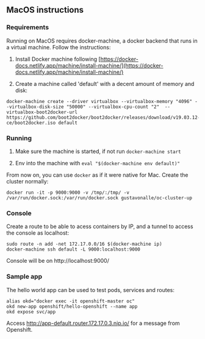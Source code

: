 ## MacOS instructions 

### Requirements

Running on MacOS requires docker-machine, a docker backend that runs in a virtual machine. Follow the instructions:

1) Install Docker machine following [https://docker-docs.netlify.app/machine/install-machine/](https://docker-docs.netlify.app/machine/install-machine/)

2) Create a machine called 'default' with a decent amount of memory and disk:

```
docker-machine create --driver virtualbox --virtualbox-memory "4096" --virtualbox-disk-size "50000" --virtualbox-cpu-count "2"  --virtualbox-boot2docker-url https://github.com/boot2docker/boot2docker/releases/download/v19.03.12-ce/boot2docker.iso default
```


### Running

1) Make sure the machine is started, if not run ```docker-machine start```

2) Env into the machine with ```eval "$(docker-machine env default)"```


From now on, you can use ```docker``` as if it were native for Mac. Create the cluster normally:

```
docker run -it -p 9000:9000 -v /tmp/:/tmp/ -v /var/run/docker.sock:/var/run/docker.sock gustavonalle/oc-cluster-up
```

### Console

Create a route to be able to acess containers by IP, and a tunnel to access the console as localhost:

```
sudo route -n add -net 172.17.0.0/16 $(docker-machine ip)
docker-machine ssh default -L 9000:localhost:9000 
```

Console will be on http://localhost:9000/

### Sample app

The hello world app can be used to test pods, services and routes:

```
alias okd="docker exec -it openshift-master oc"
okd new-app openshift/hello-openshift --name app
okd expose svc/app
```

Access http://app-default.router.172.17.0.3.nip.io/ for a message from Openshift.
